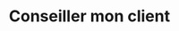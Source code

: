---
model: brouillon_atelier
title: Conseiller mon client
description: Atelier du 19 octobre 2023
image: https://media.paxpar.tech/fx_template1.png
---